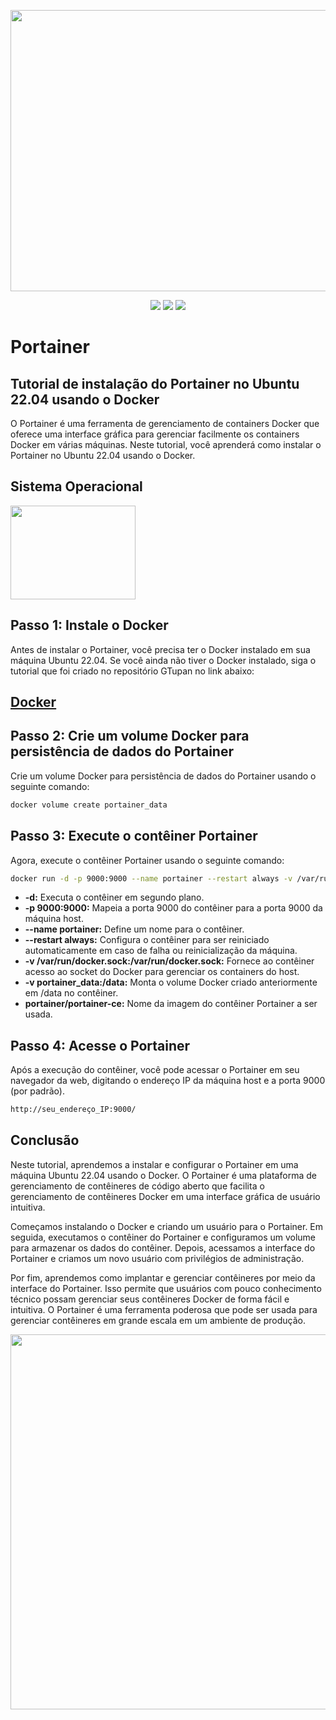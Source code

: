 <p align="center"> 
    <img src="https://user-images.githubusercontent.com/83426602/229366112-ff405780-071c-4301-8932-e668606b9641.png" width="750" height="450">
</p>
 <div align="center">
 <img src="https://img.shields.io/badge/Status-COMPLETED-green?style=for-the-badge&logo=appveyor"/>
 <img src="https://img.shields.io/badge/Licence-GNU-blue?style=for-the-badge&logo=appveyor"/>
 <img src="https://img.shields.io/static/v1?label=Grupo&message=Tupan&color=7159c1&style=for-the-badge&logo=ghost"/>
 </div>
 
#  <strong>Portainer</strong>

## Tutorial de instalação do Portainer no Ubuntu 22.04 usando o Docker

O Portainer é uma ferramenta de gerenciamento de containers Docker que oferece uma interface gráfica para gerenciar facilmente os containers Docker em várias máquinas. Neste tutorial, você aprenderá como instalar o Portainer no Ubuntu 22.04 usando o Docker.
 
## Sistema Operacional

<p align="left">
    <img src="https://user-images.githubusercontent.com/83426602/224410906-dd15ce83-19be-46bc-8ffe-760bb8c81303.jpg" width="200" height="150">
</p>

## Passo 1: Instale o Docker

Antes de instalar o Portainer, você precisa ter o Docker instalado em sua máquina Ubuntu 22.04. Se você ainda não tiver o Docker instalado, siga o tutorial que foi criado no repositório GTupan no link abaixo:

## [Docker](https://github.com/pedrohmenezes1/GTupan/tree/master/02-Docker/01-Instalando_Docker)

## Passo 2: Crie um volume Docker para persistência de dados do Portainer

Crie um volume Docker para persistência de dados do Portainer usando o seguinte comando:
```bash
docker volume create portainer_data
```

## Passo 3: Execute o contêiner Portainer

Agora, execute o contêiner Portainer usando o seguinte comando:
```bash
docker run -d -p 9000:9000 --name portainer --restart always -v /var/run/docker.sock:/var/run/docker.sock -v portainer_data:/data portainer/portainer-ce
```

* **-d:** Executa o contêiner em segundo plano.
* **-p 9000:9000:** Mapeia a porta 9000 do contêiner para a porta 9000 da máquina host.
* **--name portainer:** Define um nome para o contêiner.
* **--restart always:** Configura o contêiner para ser reiniciado automaticamente em caso de falha ou reinicialização da máquina.
* **-v /var/run/docker.sock:/var/run/docker.sock:** Fornece ao contêiner acesso ao socket do Docker para gerenciar os containers do host.
* **-v portainer_data:/data:** Monta o volume Docker criado anteriormente em /data no contêiner.
* **portainer/portainer-ce:** Nome da imagem do contêiner Portainer a ser usada.

## Passo 4: Acesse o Portainer

Após a execução do contêiner, você pode acessar o Portainer em seu navegador da web, digitando o endereço IP da máquina host e a porta 9000 (por padrão).
```bash
http://seu_endereço_IP:9000/
```

## Conclusão

Neste tutorial, aprendemos a instalar e configurar o Portainer em uma máquina Ubuntu 22.04 usando o Docker. O Portainer é uma plataforma de gerenciamento de contêineres de código aberto que facilita o gerenciamento de contêineres Docker em uma interface gráfica de usuário intuitiva.

Começamos instalando o Docker e criando um usuário para o Portainer. Em seguida, executamos o contêiner do Portainer e configuramos um volume para armazenar os dados do contêiner. Depois, acessamos a interface do Portainer e criamos um novo usuário com privilégios de administração.

Por fim, aprendemos como implantar e gerenciar contêineres por meio da interface do Portainer. Isso permite que usuários com pouco conhecimento técnico possam gerenciar seus contêineres Docker de forma fácil e intuitiva. O Portainer é uma ferramenta poderosa que pode ser usada para gerenciar contêineres em grande escala em um ambiente de produção.

<div align="center">
  <img src="https://user-images.githubusercontent.com/83426602/148673032-78ed82b0-7074-417d-9da5-c183eb915789.gif" width="600px"  />
 </div>

